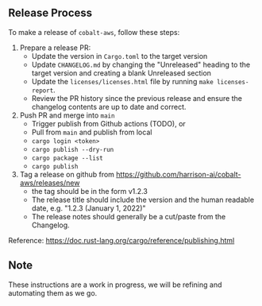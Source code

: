 ## Release Process

To make a release of `cobalt-aws`, follow these steps:

1. Prepare a release PR:
   -  Update the version in `Cargo.toml` to the target version
   -  Update `CHANGELOG.md` by changing the "Unreleased" heading to the target version and creating a blank Unreleased section
   -  Update the `licenses/licenses.html` file by running `make licenses-report`.
   -  Review the PR history since the previous release and ensure the changelog contents are up to date and correct.
3. Push PR and merge into `main`
   - Trigger publish from Github actions (TODO), or
   - Pull from `main` and publish from local
   - `cargo login <token>`
   - `cargo publish --dry-run`
   - `cargo package --list`
   - `cargo publish`
5. Tag a release on github from https://github.com/harrison-ai/cobalt-aws/releases/new
   - the tag should be in the form v1.2.3
   - The release title should include the version and the human readable date, e.g. "1.2.3 (January 1, 2022)"
   - The release notes should generally be a cut/paste from the Changelog.

Reference: https://doc.rust-lang.org/cargo/reference/publishing.html

## Note

These instructions are a work in progress, we will be refining and automating them as we go.
